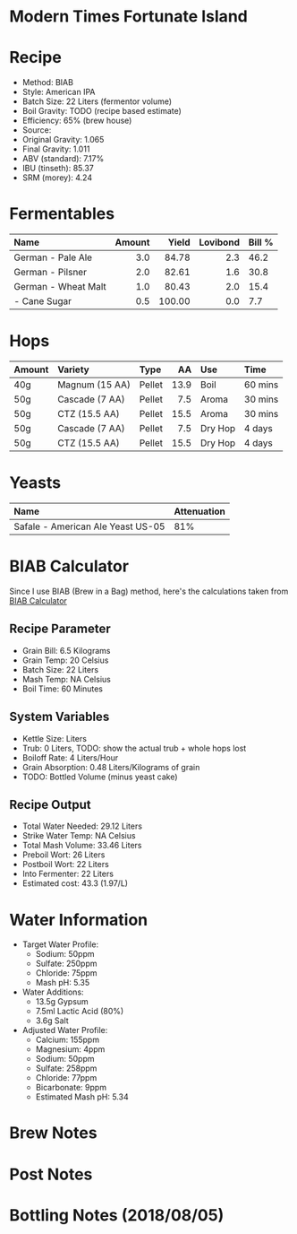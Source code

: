 Modern Times Fortunate Island
================

Recipe
======

-   Method: BIAB
-   Style: American IPA
-   Batch Size: 22 Liters (fermentor volume)
-   Boil Gravity: TODO (recipe based estimate)
-   Efficiency: 65% (brew house)
-   Source:
-   Original Gravity: 1.065
-   Final Gravity: 1.011
-   ABV (standard): 7.17%
-   IBU (tinseth): 85.37
-   SRM (morey): 4.24

Fermentables
============

| Name                |  Amount|   Yield|  Lovibond| Bill % |
|:--------------------|-------:|-------:|---------:|:-------|
| German - Pale Ale   |     3.0|   84.78|       2.3| 46.2   |
| German - Pilsner    |     2.0|   82.61|       1.6| 30.8   |
| German - Wheat Malt |     1.0|   80.43|       2.0| 15.4   |
| - Cane Sugar        |     0.5|  100.00|       0.0| 7.7    |

Hops
====

| Amount | Variety        | Type   |    AA| Use     | Time    |
|:-------|:---------------|:-------|-----:|:--------|:--------|
| 40g    | Magnum (15 AA) | Pellet |  13.9| Boil    | 60 mins |
| 50g    | Cascade (7 AA) | Pellet |   7.5| Aroma   | 30 mins |
| 50g    | CTZ (15.5 AA)  | Pellet |  15.5| Aroma   | 30 mins |
| 50g    | Cascade (7 AA) | Pellet |   7.5| Dry Hop | 4 days  |
| 50g    | CTZ (15.5 AA)  | Pellet |  15.5| Dry Hop | 4 days  |

Yeasts
======

| Name                              | Attenuation |
|:----------------------------------|:------------|
| Safale - American Ale Yeast US-05 | 81%         |

BIAB Calculator
===============

Since I use BIAB (Brew in a Bag) method, here's the calculations taken from [BIAB Calculator](http://www.biabcalculator.com/)

Recipe Parameter
----------------

-   Grain Bill: 6.5 Kilograms
-   Grain Temp: 20 Celsius
-   Batch Size: 22 Liters
-   Mash Temp: NA Celsius
-   Boil Time: 60 Minutes

System Variables
----------------

-   Kettle Size: Liters
-   Trub: 0 Liters, TODO: show the actual trub + whole hops lost
-   Boiloff Rate: 4 Liters/Hour
-   Grain Absorption: 0.48 Liters/Kilograms of grain
-   TODO: Bottled Volume (minus yeast cake)

Recipe Output
-------------

-   Total Water Needed: 29.12 Liters
-   Strike Water Temp: NA Celsius
-   Total Mash Volume: 33.46 Liters
-   Preboil Wort: 26 Liters
-   Postboil Wort: 22 Liters
-   Into Fermenter: 22 Liters
-   Estimated cost: 43.3 (1.97/L)

Water Information
=================

-   Target Water Profile:
    -   Sodium: 50ppm
    -   Sulfate: 250ppm
    -   Chloride: 75ppm
    -   Mash pH: 5.35
-   Water Additions:
    -   13.5g Gypsum
    -   7.5ml Lactic Acid (80%)
    -   3.6g Salt
-   Adjusted Water Profile:
    -   Calcium: 155ppm
    -   Magnesium: 4ppm
    -   Sodium: 50ppm
    -   Sulfate: 258ppm
    -   Chloride: 77ppm
    -   Bicarbonate: 9ppm
    -   Estimated Mash pH: 5.34

Brew Notes
==========

Post Notes
==========

Bottling Notes (2018/08/05)
===========================
